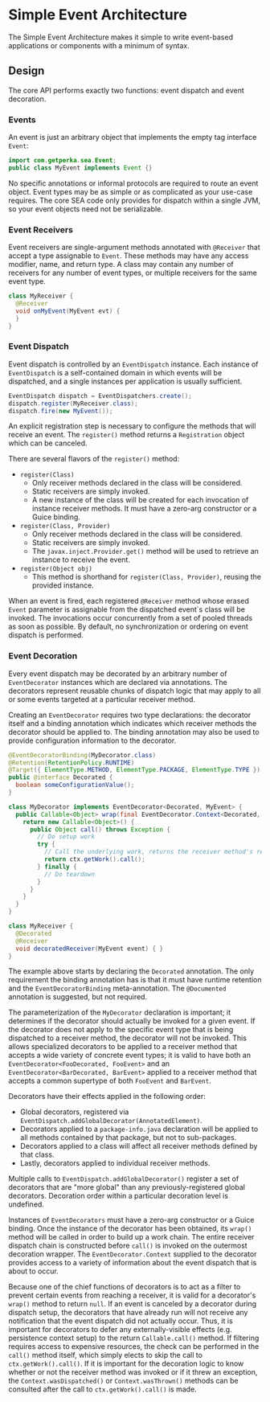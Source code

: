 # Simple Event Architecture

The Simple Event Architecture makes it simple to write event-based applications or components with a minimum of syntax.

## Design

The core API performs exactly two functions: event dispatch and event decoration.

### Events

An event is just an arbitrary object that implements the empty tag interface `Event`:

```java
import com.getperka.sea.Event;
public class MyEvent implements Event {}
```

No specific annotations or informal protocols are required to route an event object.  Event types may be as simple or as complicated as your use-case requires.  The core SEA code only provides for dispatch within a single JVM, so your event objects need not be serializable.

### Event Receivers

Event receivers are single-argument methods annotated with `@Receiver` that accept a type assignable to `Event`. These methods may have any access modifier, name, and return type.  A class may contain any number of receivers for any number of event types, or multiple receivers for the same event type.

```java
class MyReceiver {
  @Receiver
  void onMyEvent(MyEvent evt) {
  }
}
```

### Event Dispatch

Event dispatch is controlled by an `EventDispatch` instance.  Each instance of `EventDispatch` is a self-contained domain in which events will be dispatched, and a single instances per application is usually sufficient.

```java
EventDispatch dispatch = EventDispatchers.create();
dispatch.register(MyReceiver.class);
dispatch.fire(new MyEvent());
```

An explicit registration step is necessary to configure the methods that will receive an event. The `register()` method returns a `Registration` object which can be canceled.

There are several flavors of the `register()` method:
* `register(Class)`
  * Only receiver methods declared in the class will be considered.
  * Static receivers are simply invoked.
  * A new instance of the class will be created for each invocation of instance receiver methods.  It must have a zero-arg constructor or a Guice binding.
* `register(Class, Provider)`
  * Only receiver methods declared in the class will be considered.
  * Static receivers are simply invoked.
  * The `javax.inject.Provider.get()` method will be used to retrieve an instance to receive the event.
* `register(Object obj)`
  * This method is shorthand for `register(Class, Provider)`, reusing the provided instance.

When an event is fired, each registered `@Receiver` method whose erased `Event` parameter is assignable from the dispatched event`s class will be invoked. The invocations occur concurrently from a set of pooled threads as soon as possible.  By default, no synchronization or ordering on event dispatch is performed.

### Event Decoration

Every event dispatch may be decorated by an arbitrary number of `EventDecorator` instances which are declared via annotations.  The decorators represent reusable chunks of dispatch logic that may apply to all or some events targeted at a particular receiver method.

Creating an `EventDecorator` requires two type declarations: the decorator itself and a binding annotation which indicates which receiver methods the decorator should be applied to.  The binding annotation may also be used to provide configuration information to the decorator.

```java
@EventDecoratorBinding(MyDecorator.class)
@Retention(RetentionPolicy.RUNTIME)
@Target({ ElementType.METHOD, ElementType.PACKAGE, ElementType.TYPE })
public @interface Decorated {
  boolean someConfigurationValue();
}

class MyDecorator implements EventDecorator<Decorated, MyEvent> {
  public Callable<Object> wrap(final EventDecorator.Context<Decorated, MyEvent> ctx) {
    return new Callable<Object>() {
      public Object call() throws Exception {
        // Do setup work
        try {
          // Call the underlying work, returns the receiver method's return value
          return ctx.getWork().call();
        } finally {
          // Do teardown
        }
      }
    }
  }
}

class MyReceiver {
  @Decorated
  @Receiver
  void decoratedReceiver(MyEvent event) { }
}
```

The example above starts by declaring the `Decorated` annotation.  The only requirement the binding annotation has is that it must have runtime retention and the `EventDecoratorBinding` meta-annotation. The `@Documented` annotation is suggested, but not required.

The parameterization of the `MyDecorator` declaration is important; it determines if the decorator should actually be invoked for a given event.  If the decorator does not apply to the specific event type that is being dispatched to a receiver method, the decorator will not be invoked.  This allows specialized decorators to be applied to a receiver method that accepts a wide variety of concrete event types; it is valid to have both an `EventDecorator<FooDecorated, FooEvent>` and an `EventDecorator<BarDecorated, BarEvent>` applied to a receiver method that accepts a common supertype of both `FooEvent` and `BarEvent`.

Decorators have their effects applied in the following order:
* Global decorators,  registered via `EventDispatch.addGlobalDecorator(AnnotatedElement)`.
* Decorators applied to a `package-info.java` declaration will be applied to all methods contained by that package, but not to sub-packages.
* Decorators applied to a class will affect all receiver methods defined by that class.
* Lastly, decorators applied to individual receiver methods.

Multiple calls to `EventDispatch.addGlobalDecorator()` register a set of decorators that are "more global" than any previously-registered global decorators. Decoration order within a particular decoration level is undefined.

Instances of `EventDecorators` must have a zero-arg constructor or a Guice binding.  Once the instance of the decorator has been obtained, its `wrap()` method will be called in order to build up a work chain.  The entire receiver dispatch chain is constructed before `call()` is invoked on the outermost decoration wrapper.  The `EventDecorator.Context` supplied to the decorator provides access to a variety of information about the event dispatch that is about to occur.

Because one of the chief functions of decorators is to act as a filter to prevent certain events from reaching a receiver, it is valid for a decorator's `wrap()` method to return `null`.  If an event is canceled by a decorator during dispatch setup, the decorators that have already run will not receive any notification that the event dispatch did not actually occur.  Thus, it is important for decorators to defer any externally-visible effects (e.g. persistence context setup) to the return `Callable.call()` method.  If filtering requires access to expensive resources, the check can be performed in the `call()` method itself, which simply elects to skip the call to `ctx.getWork().call()`.  If it is important for the decoration logic to know whether or not the receiver method was invoked or if it threw an exception, the `Context.wasDispatched()` or `Context.wasThrown()` methods can be consulted after the call to `ctx.getWork().call()` is made.